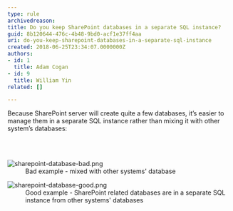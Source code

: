 ```yaml
---
type: rule
archivedreason: 
title: Do you keep SharePoint databases in a separate SQL instance?
guid: 8b120644-476c-4b48-9bd0-acf1e37ff4aa
uri: do-you-keep-sharepoint-databases-in-a-separate-sql-instance
created: 2018-06-25T23:34:07.0000000Z
authors:
- id: 1
  title: Adam Cogan
- id: 9
  title: William Yin
related: []

---
```



<p>Because SharePoint server will create quite a few databases, it’s easier to manage them in a separate SQL instance rather than mixing it with other system’s databases&#58;</p>
<br><excerpt class='endintro'></excerpt><br>
<dl class="badImage"><dt>​​​<img src="/PublishingImages/sharepoint-database-bad.png" alt="sharepoint-database-bad.png" /></dt><dd>Bad example - mixed with other systems' database</dd></dl><dl class="goodImage"><dt>​​​<img src="/PublishingImages/sharepoint-database-good.png" alt="sharepoint-database-good.png" /></dt><dd>Good example - SharePoint related databases are in a separate SQL instance from other systems' databases​<br></dd></dl>


